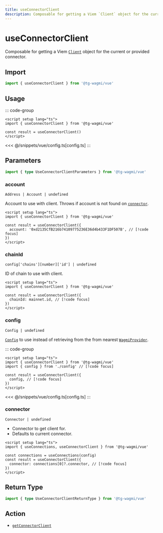```yaml
---
title: useConnectorClient
description: Composable for getting a Viem `Client` object for the current or provided connector.
---
```


<script setup>
const packageName = '@tg-wagmi/vue'
const actionName = 'getConnectorClient'
const typeName = 'GetConnectorClient'
const TData = 'Client'
const TError = 'GetConnectorClientErrorType'
const hideQueryOptions = ['gcTime', 'staleTime']
</script>

# useConnectorClient

Composable for getting a Viem [`Client`](https://viem.sh/docs/clients/custom.html) object for the current or provided connector.

## Import

```ts
import { useConnectorClient } from '@tg-wagmi/vue'
```

## Usage

::: code-group
```vue [index.vue]
<script setup lang="ts">
import { useConnectorClient } from '@tg-wagmi/vue'

const result = useConnectorClient()
</script>
```
<<< @/snippets/vue/config.ts[config.ts]
:::

## Parameters

```ts
import { type UseConnectorClientParameters } from '@tg-wagmi/vue'
```

### account

`Address | Account | undefined`

Account to use with client. Throws if account is not found on [`connector`](#connector).

```vue
<script setup lang="ts">
import { useConnectorClient } from '@tg-wagmi/vue'

const result = useConnectorClient({
  account: '0xd2135CfB216b74109775236E36d4b433F1DF507B', // [!code focus]
})
</script>
```

### chainId

`config['chains'][number]['id'] | undefined`

ID of chain to use with client.

```vue
<script setup lang="ts">
import { useConnectorClient } from '@tg-wagmi/vue'

const result = useConnectorClient({
  chainId: mainnet.id, // [!code focus]
})
</script>
```

### config

`Config | undefined`

[`Config`](/react/api/createConfig#config) to use instead of retrieving from the from nearest [`WagmiProvider`](/react/api/WagmiProvider).

::: code-group
```vue [index.vue]
<script setup lang="ts">
import { useConnectorClient } from '@tg-wagmi/vue'
import { config } from './config' // [!code focus]

const result = useConnectorClient({
  config, // [!code focus]
})
</script>
```
<<< @/snippets/vue/config.ts[config.ts]
:::

### connector

`Connector | undefined`

- Connector to get client for.
- Defaults to current connector.

```vue
<script setup lang="ts">
import { useConnections, useConnectorClient } from '@tg-wagmi/vue'

const connections = useConnections(config)
const result = useConnectorClient({
  connector: connections[0]?.connector, // [!code focus]
})
</script>
```

<!--@include: @shared/query-options.md-->

## Return Type

```ts
import { type UseConnectorClientReturnType } from '@tg-wagmi/vue'
```

<!--@include: @shared/query-result.md-->

<!--@include: @shared/query-imports.md-->

## Action

- [`getConnectorClient`](/core/api/actions/getConnectorClient)
